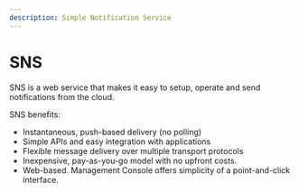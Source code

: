 ```yaml
---
description: Simple Notification Service
---
```


# SNS

SNS is a web service that makes it easy to setup, operate and send notifications from the cloud.

SNS benefits:

* Instantaneous, push-based delivery \(no polling\)
* Simple APIs and easy integration with applications
* Flexible message delivery over multiple transport protocols
* Inexpensive, pay-as-you-go model with no upfront costs.
* Web-based. Management Console offers simplicity of a point-and-click interface.



